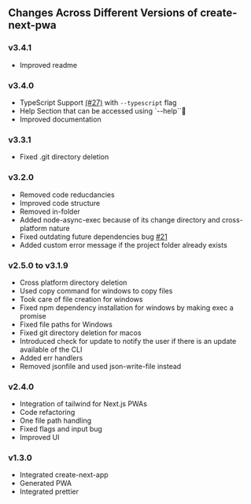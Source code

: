 ## Changes Across Different Versions of create-next-pwa

### v3.4.1

- Improved readme

### v3.4.0

- TypeScript Support [(#27)](https://github.com/msaaddev/create-next-pwa/pull/27) with `--typescript` flag
- Help Section that can be accessed using `--help``
- Improved documentation

### v3.3.1

- Fixed .git directory deletion

### v3.2.0

- Removed code reducdancies
- Improved code structure
- Removed in-folder
- Added node-async-exec because of its change directory and cross-platform nature
- Fixed outdating future dependencies bug [#21](https://github.com/msaaddev/create-next-pwa/issues/21)
- Added custom error message if the project folder already exists

### v2.5.0 to v3.1.9

- Cross platform directory deletion
- Used copy command for windows to copy files
- Took care of file creation for windows
- Fixed npm dependency installation for windows by making exec a promise
- Fixed file paths for Windows
- Fixed git directory deletion for macos
- Introduced check for update to notify the user if there is an update available of the CLI
- Added err handlers
- Removed jsonfile and used json-write-file instead


### v2.4.0

- Integration of tailwind for Next.js PWAs
- Code refactoring
- One file path handling
- Fixed flags and input bug
- Improved UI

### v1.3.0

- Integrated create-next-app
- Generated PWA
- Integrated prettier
